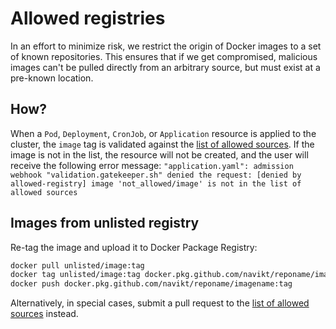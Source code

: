 # Allowed registries

In an effort to minimize risk, we restrict the origin of Docker images to a set of known repositories.
This ensures that if we get compromised, malicious images can't be pulled directly from an arbitrary source,
but must exist at a pre-known location.

## How?
When a `Pod`, `Deployment`, `CronJob`, or `Application` resource is applied to
the cluster, the `image` tag is validated against the [list of allowed sources].
If the image is not in the list, the resource will not be created, and the user
will receive the following error message: `"application.yaml": admission
webhook "validation.gatekeeper.sh" denied the request: [denied by
allowed-registry] image 'not_allowed/image' is not in the list of allowed
sources`

## Images from unlisted registry
Re-tag the image and upload it to Docker Package Registry:

```bash
docker pull unlisted/image:tag
docker tag unlisted/image:tag docker.pkg.github.com/navikt/reponame/imagename:tag
docker push docker.pkg.github.com/navikt/reponame/imagename:tag
```

Alternatively, in special cases, submit a pull request to the [list of allowed sources] instead.

[list of allowed sources]: https://github.com/nais/image-verification/blob/main/data/valid-images.yaml
